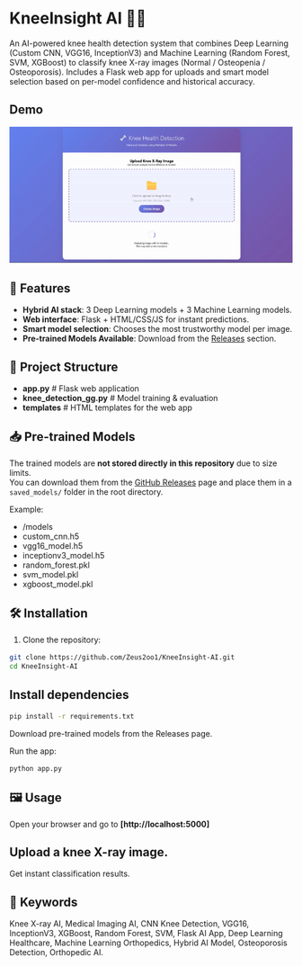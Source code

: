 # KneeInsight AI 🦵🤖
An AI-powered knee health detection system that combines Deep Learning (Custom CNN, VGG16, InceptionV3) and Machine Learning (Random Forest, SVM, XGBoost) to classify knee X-ray images (Normal / Osteopenia / Osteoporosis). Includes a Flask web app for uploads and smart model selection based on per-model confidence and historical accuracy.

## Demo
![Demo Preview](asset/demo.gif)


## 🚀 Features
- **Hybrid AI stack**: 3 Deep Learning models + 3 Machine Learning models.
- **Web interface**: Flask + HTML/CSS/JS for instant predictions.
- **Smart model selection**: Chooses the most trustworthy model per image.
- **Pre-trained Models Available**: Download from the [Releases](../../releases) section.

## 📂 Project Structure
- **app.py**   # Flask web application
- **knee_detection_gg.py**     # Model training & evaluation
- **templates**     # HTML templates for the web app


## 📥 Pre-trained Models
The trained models are **not stored directly in this repository** due to size limits.  
You can download them from the [GitHub Releases](../../releases) page and place them in a `saved_models/` folder in the root directory.

Example:
- /models
- custom_cnn.h5
- vgg16_model.h5
- inceptionv3_model.h5
- random_forest.pkl
- svm_model.pkl
- xgboost_model.pkl


## 🛠 Installation
1. Clone the repository:
```bash
git clone https://github.com/Zeus2oo1/KneeInsight-AI.git
cd KneeInsight-AI
```
## Install dependencies
```bash
pip install -r requirements.txt
```

Download pre-trained models from the Releases page.


Run the app:
```bash
python app.py
```


## 🖼 Usage
Open your browser and go to **[http://localhost:5000]**

## Upload a knee X-ray image.

Get instant classification results.


## 🔑 Keywords

Knee X-ray AI, Medical Imaging AI, CNN Knee Detection, VGG16, InceptionV3, XGBoost, Random Forest, SVM, Flask AI App, Deep Learning Healthcare, Machine Learning Orthopedics, Hybrid AI Model, Osteoporosis Detection, Orthopedic AI.


